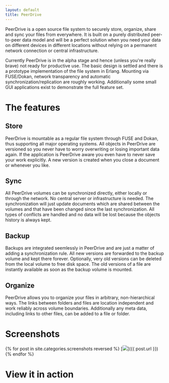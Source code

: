 ```yaml
---
layout: default
title: PeerDrive
---
```


PeerDrive is a open source file system to securely store, organize, share and
sync your files from everywhere. It is built on a purely distributed
peer-to-peer data model and will be a perfect solution when you need your data
on different devices in different locations without relying on a permanent
network connection or central infrastructure.

Currently PeerDrive is in the alpha stage and hence (unless you're really
brave) not ready for productive use. The basic design is settled and there is a
prototype implementation of the file system in Erlang. Mounting via FUSE/Dokan,
network transparency and automatic synchronization/replication are roughly
working.  Additionally some small GUI applications exist to demonstrate the
full feature set.

The features
============

Store
-----

PeerDrive is mountable as a regular file system through FUSE and Dokan, thus
supporting all major operating systems. All objects in PeerDrive are versioned
so you never have to worry overwriting or losing important data again. If the
application is PeerDrive aware you even have to never save your work
explicitly. A new version is created when you close a document or whenever you
like.

Sync
----

All PeerDrive volumes can be synchronized directly, either locally or through
the network. No central server or infrastructure is needed. The synchronization
will just update documents which are shared between the volumes and that have
been changed since the last synchronization. All types of conflicts are handled
and no data will be lost because the objects history is always kept.

Backup
------

Backups are integrated seemlessly in PeerDrive and are just a matter of adding
a synchronization rule. All new versions are forwarded to the backup volume and
kept there forever. Optionally, very old versions can be deleted from the local
volume to free disk space. The old versions of a file are instantly available
as soon as the backup volume is mounted.

Organize
--------

PeerDrive allows you to organize your files in arbitrary, non-hierarchical
ways. The links between folders and files are location independent and work
reliably across volume boundaries. Additionally any meta data, including links
to other files, can be added to a file or folder.

Screenshots
===========

{% for post in site.categories.screenshots reversed %} [![](/screenshots/images/small/{{post.image}})]({{ post.url }}) {% endfor %}

View it in action
=================

<object style="height: 390px; width: 640px">
	<param name="movie" value="http://www.youtube.com/v/mURAXMt0rLg?version=3&feature=player_detailpage"/>
	<param name="allowFullScreen" value="true"/>
	<param name="allowScriptAccess" value="always"/>
	<embed src="http://www.youtube.com/v/mURAXMt0rLg?version=3&feature=player_detailpage" type="application/x-shockwave-flash" allowfullscreen="true" allowScriptAccess="always" width="640" height="360"/>
</object>

<p></p>
